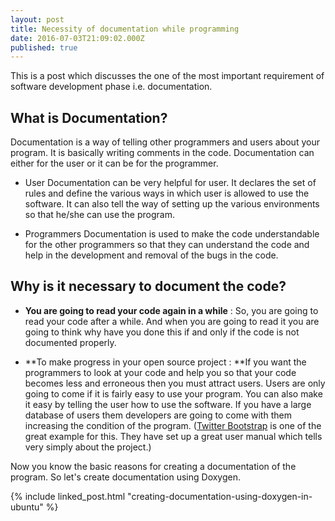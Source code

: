 ```yaml
---
layout: post
title: Necessity of documentation while programming
date: 2016-07-03T21:09:02.000Z
published: true
---
```


This is a post which discusses the one of the most important requirement of software development phase i.e. documentation.

## What is Documentation?

Documentation is a way of telling other programmers and users about your program. It is basically writing comments in the code. Documentation can either for the user or it can be for the programmer.
 	
  * User Documentation can be very helpful for user. It declares the set of rules and define the various ways in which user is allowed to use the software. It can also tell the way of setting up the various environments so that he/she can use the program.
 	
  * Programmers Documentation is used to make the code understandable for the other programmers so that they can understand the code and help in the development and removal of the bugs in the code.


## Why is it necessary to document the code?
 	
  * **You are going to read your code again in a while** : So, you are going to read your code after a while. And when you are going to read it you are going to think why have you done this if and only if the code is not documented properly.
 	
  * **To make progress in your open source project : **If you want the programmers to look at your code and help you so that your code becomes less and erroneous then you must attract users. Users are only going to come if it is fairly easy to use your program. You can also make it easy by telling the user how to use the software. If you have a large database of users them developers are going to come with them increasing the condition of the program. ([Twitter Bootstrap](http://bootstrap.com) is one of the great example for this. They have set up a great user manual which tells very simply about the project.)


Now you know the basic reasons for creating a documentation of the program. So let's create documentation using Doxygen.

{% include linked_post.html "creating-documentation-using-doxygen-in-ubuntu" %}
